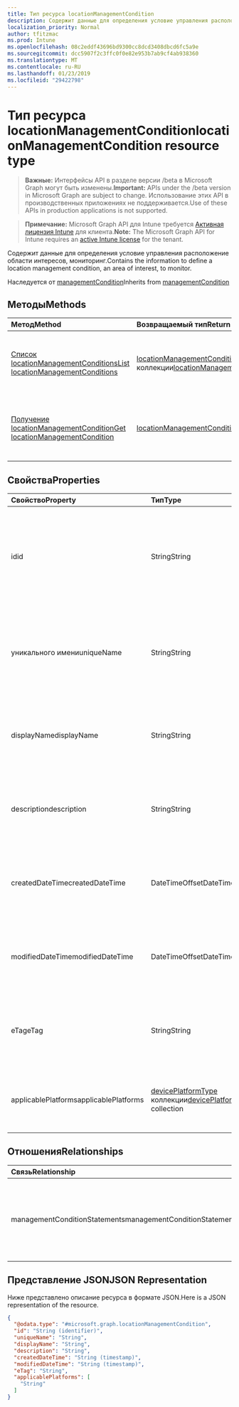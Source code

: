 ```yaml
---
title: Тип ресурса locationManagementCondition
description: Содержит данные для определения условие управления расположение области интересов, мониторинг.
localization_priority: Normal
author: tfitzmac
ms.prod: Intune
ms.openlocfilehash: 08c2eddf43696bd9300cc8dcd3408dbcd6fc5a9e
ms.sourcegitcommit: dcc5907f2c3ffc0f0e82e953b7ab9cf4ab938360
ms.translationtype: MT
ms.contentlocale: ru-RU
ms.lasthandoff: 01/23/2019
ms.locfileid: "29422798"
---
```

# <a name="locationmanagementcondition-resource-type"></a><span data-ttu-id="ab739-103">Тип ресурса locationManagementCondition</span><span class="sxs-lookup"><span data-stu-id="ab739-103">locationManagementCondition resource type</span></span>

> <span data-ttu-id="ab739-104">**Важные:** Интерфейсы API в разделе версии /beta в Microsoft Graph могут быть изменены.</span><span class="sxs-lookup"><span data-stu-id="ab739-104">**Important:** APIs under the /beta version in Microsoft Graph are subject to change.</span></span> <span data-ttu-id="ab739-105">Использование этих API в производственных приложениях не поддерживается.</span><span class="sxs-lookup"><span data-stu-id="ab739-105">Use of these APIs in production applications is not supported.</span></span>

> <span data-ttu-id="ab739-106">**Примечание:** Microsoft Graph API для Intune требуется [Активная лицензия Intune](https://go.microsoft.com/fwlink/?linkid=839381) для клиента.</span><span class="sxs-lookup"><span data-stu-id="ab739-106">**Note:** The Microsoft Graph API for Intune requires an [active Intune license](https://go.microsoft.com/fwlink/?linkid=839381) for the tenant.</span></span>

<span data-ttu-id="ab739-107">Содержит данные для определения условие управления расположение области интересов, мониторинг.</span><span class="sxs-lookup"><span data-stu-id="ab739-107">Contains the information to define a location management condition, an area of interest, to monitor.</span></span>


<span data-ttu-id="ab739-108">Наследуется от [managementCondition](../resources/intune-fencing-managementcondition.md)</span><span class="sxs-lookup"><span data-stu-id="ab739-108">Inherits from [managementCondition](../resources/intune-fencing-managementcondition.md)</span></span>

## <a name="methods"></a><span data-ttu-id="ab739-109">Методы</span><span class="sxs-lookup"><span data-stu-id="ab739-109">Methods</span></span>
|<span data-ttu-id="ab739-110">Метод</span><span class="sxs-lookup"><span data-stu-id="ab739-110">Method</span></span>|<span data-ttu-id="ab739-111">Возвращаемый тип</span><span class="sxs-lookup"><span data-stu-id="ab739-111">Return Type</span></span>|<span data-ttu-id="ab739-112">Описание</span><span class="sxs-lookup"><span data-stu-id="ab739-112">Description</span></span>|
|:---|:---|:---|
|[<span data-ttu-id="ab739-113">Список locationManagementConditions</span><span class="sxs-lookup"><span data-stu-id="ab739-113">List locationManagementConditions</span></span>](../api/intune-fencing-locationmanagementcondition-list.md)|<span data-ttu-id="ab739-114">[locationManagementCondition](../resources/intune-fencing-locationmanagementcondition.md) коллекции</span><span class="sxs-lookup"><span data-stu-id="ab739-114">[locationManagementCondition](../resources/intune-fencing-locationmanagementcondition.md) collection</span></span>|<span data-ttu-id="ab739-115">Свойства списка и связей объектов [locationManagementCondition](../resources/intune-fencing-locationmanagementcondition.md) .</span><span class="sxs-lookup"><span data-stu-id="ab739-115">List properties and relationships of the [locationManagementCondition](../resources/intune-fencing-locationmanagementcondition.md) objects.</span></span>|
|[<span data-ttu-id="ab739-116">Получение locationManagementCondition</span><span class="sxs-lookup"><span data-stu-id="ab739-116">Get locationManagementCondition</span></span>](../api/intune-fencing-locationmanagementcondition-get.md)|[<span data-ttu-id="ab739-117">locationManagementCondition</span><span class="sxs-lookup"><span data-stu-id="ab739-117">locationManagementCondition</span></span>](../resources/intune-fencing-locationmanagementcondition.md)|<span data-ttu-id="ab739-118">Чтение свойства и связи объекта [locationManagementCondition](../resources/intune-fencing-locationmanagementcondition.md) .</span><span class="sxs-lookup"><span data-stu-id="ab739-118">Read properties and relationships of the [locationManagementCondition](../resources/intune-fencing-locationmanagementcondition.md) object.</span></span>|

## <a name="properties"></a><span data-ttu-id="ab739-119">Свойства</span><span class="sxs-lookup"><span data-stu-id="ab739-119">Properties</span></span>
|<span data-ttu-id="ab739-120">Свойство</span><span class="sxs-lookup"><span data-stu-id="ab739-120">Property</span></span>|<span data-ttu-id="ab739-121">Тип</span><span class="sxs-lookup"><span data-stu-id="ab739-121">Type</span></span>|<span data-ttu-id="ab739-122">Описание</span><span class="sxs-lookup"><span data-stu-id="ab739-122">Description</span></span>|
|:---|:---|:---|
|<span data-ttu-id="ab739-123">id</span><span class="sxs-lookup"><span data-stu-id="ab739-123">id</span></span>|<span data-ttu-id="ab739-124">String</span><span class="sxs-lookup"><span data-stu-id="ab739-124">String</span></span>|<span data-ttu-id="ab739-125">Уникальный идентификатор для управления условия.</span><span class="sxs-lookup"><span data-stu-id="ab739-125">Unique identifier for the management condition.</span></span> <span data-ttu-id="ab739-126">Значение, назначенное при создании создаваемый системой.</span><span class="sxs-lookup"><span data-stu-id="ab739-126">System generated value assigned when created.</span></span> <span data-ttu-id="ab739-127">Наследуется от [managementCondition](../resources/intune-fencing-managementcondition.md)</span><span class="sxs-lookup"><span data-stu-id="ab739-127">Inherited from [managementCondition](../resources/intune-fencing-managementcondition.md)</span></span>|
|<span data-ttu-id="ab739-128">уникального имени</span><span class="sxs-lookup"><span data-stu-id="ab739-128">uniqueName</span></span>|<span data-ttu-id="ab739-129">String</span><span class="sxs-lookup"><span data-stu-id="ab739-129">String</span></span>|<span data-ttu-id="ab739-130">Уникальное имя для управления условия.</span><span class="sxs-lookup"><span data-stu-id="ab739-130">Unique name for the management condition.</span></span> <span data-ttu-id="ab739-131">Используется в выражениях условие управления.</span><span class="sxs-lookup"><span data-stu-id="ab739-131">Used in management condition expressions.</span></span> <span data-ttu-id="ab739-132">Наследуется от [managementCondition](../resources/intune-fencing-managementcondition.md)</span><span class="sxs-lookup"><span data-stu-id="ab739-132">Inherited from [managementCondition](../resources/intune-fencing-managementcondition.md)</span></span>|
|<span data-ttu-id="ab739-133">displayName</span><span class="sxs-lookup"><span data-stu-id="ab739-133">displayName</span></span>|<span data-ttu-id="ab739-134">String</span><span class="sxs-lookup"><span data-stu-id="ab739-134">String</span></span>|<span data-ttu-id="ab739-135">Имя условия управления определенные администратором.</span><span class="sxs-lookup"><span data-stu-id="ab739-135">The admin defined name of the management condition.</span></span> <span data-ttu-id="ab739-136">Наследуется от [managementCondition](../resources/intune-fencing-managementcondition.md)</span><span class="sxs-lookup"><span data-stu-id="ab739-136">Inherited from [managementCondition](../resources/intune-fencing-managementcondition.md)</span></span>|
|<span data-ttu-id="ab739-137">description</span><span class="sxs-lookup"><span data-stu-id="ab739-137">description</span></span>|<span data-ttu-id="ab739-138">String</span><span class="sxs-lookup"><span data-stu-id="ab739-138">String</span></span>|<span data-ttu-id="ab739-139">Описание управления условия, определенные администратором.</span><span class="sxs-lookup"><span data-stu-id="ab739-139">The admin defined description of the management condition.</span></span> <span data-ttu-id="ab739-140">Наследуется от [managementCondition](../resources/intune-fencing-managementcondition.md)</span><span class="sxs-lookup"><span data-stu-id="ab739-140">Inherited from [managementCondition](../resources/intune-fencing-managementcondition.md)</span></span>|
|<span data-ttu-id="ab739-141">createdDateTime</span><span class="sxs-lookup"><span data-stu-id="ab739-141">createdDateTime</span></span>|<span data-ttu-id="ab739-142">DateTimeOffset</span><span class="sxs-lookup"><span data-stu-id="ab739-142">DateTimeOffset</span></span>|<span data-ttu-id="ab739-143">Время создания условие управления.</span><span class="sxs-lookup"><span data-stu-id="ab739-143">The time the management condition was created.</span></span> <span data-ttu-id="ab739-144">Создан со стороны службы.</span><span class="sxs-lookup"><span data-stu-id="ab739-144">Generated service side.</span></span> <span data-ttu-id="ab739-145">Наследуется от [managementCondition](../resources/intune-fencing-managementcondition.md)</span><span class="sxs-lookup"><span data-stu-id="ab739-145">Inherited from [managementCondition](../resources/intune-fencing-managementcondition.md)</span></span>|
|<span data-ttu-id="ab739-146">modifiedDateTime</span><span class="sxs-lookup"><span data-stu-id="ab739-146">modifiedDateTime</span></span>|<span data-ttu-id="ab739-147">DateTimeOffset</span><span class="sxs-lookup"><span data-stu-id="ab739-147">DateTimeOffset</span></span>|<span data-ttu-id="ab739-148">Время последнего изменения условие управления.</span><span class="sxs-lookup"><span data-stu-id="ab739-148">The time the management condition was last modified.</span></span> <span data-ttu-id="ab739-149">Обновление со стороны службы.</span><span class="sxs-lookup"><span data-stu-id="ab739-149">Updated service side.</span></span> <span data-ttu-id="ab739-150">Наследуется от [managementCondition](../resources/intune-fencing-managementcondition.md)</span><span class="sxs-lookup"><span data-stu-id="ab739-150">Inherited from [managementCondition](../resources/intune-fencing-managementcondition.md)</span></span>|
|<span data-ttu-id="ab739-151">eTag</span><span class="sxs-lookup"><span data-stu-id="ab739-151">eTag</span></span>|<span data-ttu-id="ab739-152">String</span><span class="sxs-lookup"><span data-stu-id="ab739-152">String</span></span>|<span data-ttu-id="ab739-153">ETag условие управления.</span><span class="sxs-lookup"><span data-stu-id="ab739-153">ETag of the management condition.</span></span> <span data-ttu-id="ab739-154">Обновление со стороны службы.</span><span class="sxs-lookup"><span data-stu-id="ab739-154">Updated service side.</span></span> <span data-ttu-id="ab739-155">Наследуется от [managementCondition](../resources/intune-fencing-managementcondition.md)</span><span class="sxs-lookup"><span data-stu-id="ab739-155">Inherited from [managementCondition](../resources/intune-fencing-managementcondition.md)</span></span>|
|<span data-ttu-id="ab739-156">applicablePlatforms</span><span class="sxs-lookup"><span data-stu-id="ab739-156">applicablePlatforms</span></span>|<span data-ttu-id="ab739-157">[devicePlatformType](../resources/intune-shared-deviceplatformtype.md) коллекции</span><span class="sxs-lookup"><span data-stu-id="ab739-157">[devicePlatformType](../resources/intune-shared-deviceplatformtype.md) collection</span></span>|<span data-ttu-id="ab739-158">Применимые платформ для этого условия управления.</span><span class="sxs-lookup"><span data-stu-id="ab739-158">The applicable platforms for this management condition.</span></span> <span data-ttu-id="ab739-159">Наследуется от [managementCondition](../resources/intune-fencing-managementcondition.md)</span><span class="sxs-lookup"><span data-stu-id="ab739-159">Inherited from [managementCondition](../resources/intune-fencing-managementcondition.md)</span></span>|

## <a name="relationships"></a><span data-ttu-id="ab739-160">Отношения</span><span class="sxs-lookup"><span data-stu-id="ab739-160">Relationships</span></span>
|<span data-ttu-id="ab739-161">Связь</span><span class="sxs-lookup"><span data-stu-id="ab739-161">Relationship</span></span>|<span data-ttu-id="ab739-162">Тип</span><span class="sxs-lookup"><span data-stu-id="ab739-162">Type</span></span>|<span data-ttu-id="ab739-163">Описание</span><span class="sxs-lookup"><span data-stu-id="ab739-163">Description</span></span>|
|:---|:---|:---|
|<span data-ttu-id="ab739-164">managementConditionStatements</span><span class="sxs-lookup"><span data-stu-id="ab739-164">managementConditionStatements</span></span>|<span data-ttu-id="ab739-165">[managementConditionStatement](../resources/intune-fencing-managementconditionstatement.md) коллекции</span><span class="sxs-lookup"><span data-stu-id="ab739-165">[managementConditionStatement](../resources/intune-fencing-managementconditionstatement.md) collection</span></span>|<span data-ttu-id="ab739-166">Операторы условие управления, связанные с условием управления.</span><span class="sxs-lookup"><span data-stu-id="ab739-166">The management condition statements associated to the management condition.</span></span> <span data-ttu-id="ab739-167">Наследуется от [managementCondition](../resources/intune-fencing-managementcondition.md)</span><span class="sxs-lookup"><span data-stu-id="ab739-167">Inherited from [managementCondition](../resources/intune-fencing-managementcondition.md)</span></span>|

## <a name="json-representation"></a><span data-ttu-id="ab739-168">Представление JSON</span><span class="sxs-lookup"><span data-stu-id="ab739-168">JSON Representation</span></span>
<span data-ttu-id="ab739-169">Ниже представлено описание ресурса в формате JSON.</span><span class="sxs-lookup"><span data-stu-id="ab739-169">Here is a JSON representation of the resource.</span></span>
<!-- {
  "blockType": "resource",
  "keyProperty": "id",
  "@odata.type": "microsoft.graph.locationManagementCondition"
}
-->
``` json
{
  "@odata.type": "#microsoft.graph.locationManagementCondition",
  "id": "String (identifier)",
  "uniqueName": "String",
  "displayName": "String",
  "description": "String",
  "createdDateTime": "String (timestamp)",
  "modifiedDateTime": "String (timestamp)",
  "eTag": "String",
  "applicablePlatforms": [
    "String"
  ]
}
```




